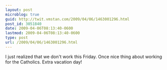 ```yaml
---
layout: post
microblog: true
guid: http://twit.vmstan.com/2009/04/06/1463001296.html
post_id: 3051840
date: 2009-04-06T08:13:40-0600
lastmod: 2009-04-06T08:13:40-0600
type: post
url: /2009/04/06/1463001296.html
---
```

I just realized that we don't work this Friday. Once nice thing about working for the Catholics. Extra vacation day!
